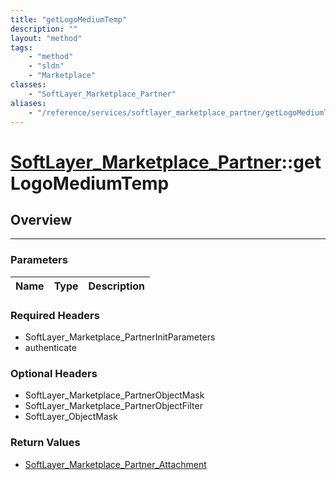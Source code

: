 ```yaml
---
title: "getLogoMediumTemp"
description: ""
layout: "method"
tags:
    - "method"
    - "sldn"
    - "Marketplace"
classes:
    - "SoftLayer_Marketplace_Partner"
aliases:
    - "/reference/services/softlayer_marketplace_partner/getLogoMediumTemp"
---
```

# [SoftLayer_Marketplace_Partner](/reference/services/SoftLayer_Marketplace_Partner)::getLogoMediumTemp




## Overview 


-----

### Parameters 
|Name | Type | Description |
| --- | --- | --- |


### Required Headers
* SoftLayer_Marketplace_PartnerInitParameters
* authenticate


### Optional Headers
* SoftLayer_Marketplace_PartnerObjectMask
* SoftLayer_Marketplace_PartnerObjectFilter
* SoftLayer_ObjectMask

### Return Values
* <a href='/reference/datatypes/SoftLayer_Marketplace_Partner_Attachment'>SoftLayer_Marketplace_Partner_Attachment </a>




